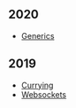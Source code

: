 ## 2020
- [Generics](./generics/)

## 2019

- [Currying](./currying/)
- [Websockets](./ios-sockets/)
